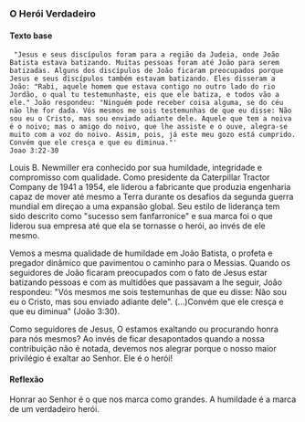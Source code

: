 ### O Herói Verdadeiro

#### Texto base
```
 "Jesus e seus discípulos foram para a região da Judeia, onde João Batista estava batizando. Muitas pessoas foram até João para serem batizadas. Alguns dos discípulos de João ficaram preocupados porque Jesus e seus discípulos também estavam batizando. Eles disseram a João: "Rabi, aquele homem que estava contigo no outro lado do rio Jordão, o qual tu testemunhaste, eis que ele batiza, e todos vão a ele." João respondeu: "Ninguém pode receber coisa alguma, se do céu não lhe for dada. Vós mesmos me sois testemunhas de que eu disse: Não sou eu o Cristo, mas sou enviado adiante dele. Aquele que tem a noiva é o noivo; mas o amigo do noivo, que lhe assiste e o ouve, alegra-se muito com a voz do noivo. Assim, pois, já este meu gozo está cumprido. Convém que ele cresça e que eu diminua."'
Joao 3:22-30
```

Louis B. Newmiller era conhecido por sua humildade, integridade e compromisso com qualidade. Como presidente da Caterpillar Tractor Company de 1941 a 1954, ele liderou a fabricante que produzia engenharia capaz de mover até mesmo a Terra durante os desafios da segunda guerra mundial em direçao a uma expansão global. Seu estilo de liderança tem sido descrito como "sucesso sem fanfarronice" e sua marca foi o que liderou sua empresa até que ela se tornasse o herói, ao invés de ele mesmo.

Vemos a mesma qualidade de humildade em João Batista, o profeta e pregador dinâmico que pavimentou o caminho para o Messias. Quando os seguidores de João ficaram preocupados com o fato de Jesus estar batizando pessoas e com as multidões que passavam a lhe seguir, João respondeu: "Vós mesmos me sois testemunhas de que eu disse: Não sou eu o Cristo, mas sou enviado adiante dele". (...)Convém que ele cresça e que eu diminua" (João 3:30).

Como seguidores de Jesus, O estamos exaltando ou procurando honra para nós mesmos? Ao invés de ficar desapontados quando a nossa contribuição não é notada, devemos nos alegrar porque o nosso maior privilégio é exaltar ao Senhor. Ele é o herói!

#### Reflexão
Honrar ao Senhor é o que nos marca como grandes. A humildade é a marca de um verdadeiro herói. 
